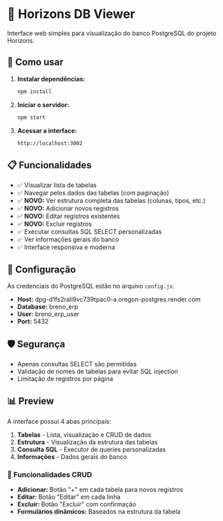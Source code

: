 # 🐘 Horizons DB Viewer

Interface web simples para visualização do banco PostgreSQL do projeto Horizons.

## 🚀 Como usar

1. **Instalar dependências:**
   ```bash
   npm install
   ```

2. **Iniciar o servidor:**
   ```bash
   npm start
   ```

3. **Acessar a interface:**
   ```
   http://localhost:3002
   ```

## 📋 Funcionalidades

- ✅ Visualizar lista de tabelas
- ✅ Navegar pelos dados das tabelas (com paginação)
- ✅ **NOVO:** Ver estrutura completa das tabelas (colunas, tipos, etc.)
- ✅ **NOVO:** Adicionar novos registros
- ✅ **NOVO:** Editar registros existentes
- ✅ **NOVO:** Excluir registros
- ✅ Executar consultas SQL SELECT personalizadas
- ✅ Ver informações gerais do banco
- ✅ Interface responsiva e moderna

## 🔧 Configuração

As credenciais do PostgreSQL estão no arquivo `config.js`:
- **Host:** dpg-d1fs2rali9vc739tpac0-a.oregon-postgres.render.com
- **Database:** breno_erp
- **User:** breno_erp_user
- **Port:** 5432

## 🛡️ Segurança

- Apenas consultas SELECT são permitidas
- Validação de nomes de tabelas para evitar SQL injection
- Limitação de registros por página

## 📊 Preview

A interface possui 4 abas principais:
1. **Tabelas** - Lista, visualização e CRUD de dados
2. **Estrutura** - Visualização da estrutura das tabelas
3. **Consulta SQL** - Executor de queries personalizadas
4. **Informações** - Dados gerais do banco

### 🔧 Funcionalidades CRUD
- **Adicionar:** Botão "+" em cada tabela para novos registros
- **Editar:** Botão "Editar" em cada linha
- **Excluir:** Botão "Excluir" com confirmação
- **Formulários dinâmicos:** Baseados na estrutura da tabela 